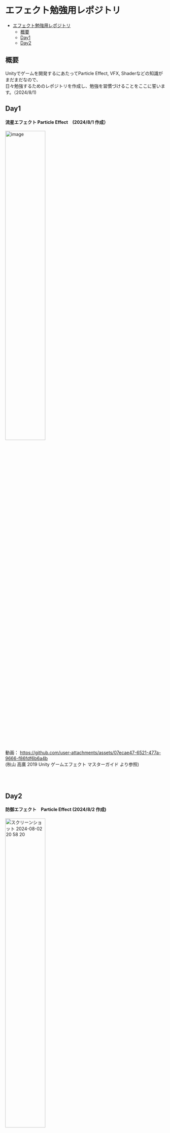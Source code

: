 # エフェクト勉強用レポジトリ

- [エフェクト勉強用レポジトリ](#エフェクト勉強用レポジトリ)
  - [概要](#概要)
  - [Day1](#day1)
  - [Day2](#day2)

## 概要
Unityでゲームを開発するにあたってParticle Effect, VFX, Shaderなどの知識がまだまだなので、<br>
日々勉強するためのレポジトリを作成し、勉強を習慣づけることをここに誓います。（2024/8/1)

## Day1
#### 流星エフェクト Particle Effect　(2024/8/1 作成） <br>
<img width="50%" alt="image" src="https://github.com/user-attachments/assets/d43acb4f-ac53-4cf8-9d0b-46236c81079a"> <br>
動画： https://github.com/user-attachments/assets/07ecae47-6521-477a-9666-f86fdf6b6a4b <br>
(秋山 高廣 2019 Unity ゲームエフェクト マスターガイド より参照)

<br>
<br>

## Day2
#### 防御エフェクト　Particle Effect (2024/8/2 作成) <br>
<img width="50%" alt="スクリーンショット 2024-08-02 20 58 20" src="https://github.com/user-attachments/assets/cd76ac17-db57-414a-9206-d53cf93a5765"> <br>
動画: https://github.com/user-attachments/assets/6e94c07e-f9cf-4ca0-a5aa-bb09b3e63bb0 <br>
(秋山 高廣 2019 Unity ゲームエフェクト マスターガイド より参照)
